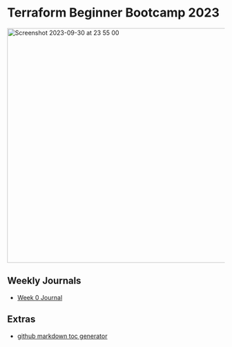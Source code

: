 # Terraform Beginner Bootcamp 2023

<img width="543" alt="Screenshot 2023-09-30 at 23 55 00" src="https://github.com/j-ach/terraform-beginner-bootcamp-2023/assets/95240000/5d0ccc4b-e0ee-43c9-b977-b39110e66054">

## Weekly Journals

- [Week 0 Journal](./journals/week0)

## Extras
- [github markdown toc generator](https://ecotrust-canada.github.io/markdown-toc/)
